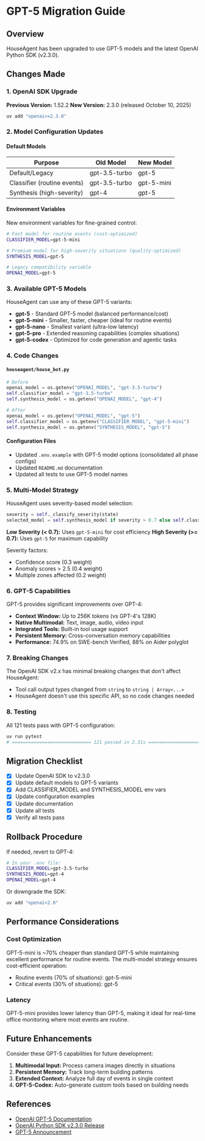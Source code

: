 # GPT-5 Migration Guide

## Overview

HouseAgent has been upgraded to use GPT-5 models and the latest OpenAI Python SDK (v2.3.0).

## Changes Made

### 1. OpenAI SDK Upgrade

**Previous Version:** 1.52.2
**New Version:** 2.3.0 (released October 10, 2025)

```bash
uv add "openai>=2.3.0"
```

### 2. Model Configuration Updates

#### Default Models

| Purpose | Old Model | New Model |
|---------|-----------|-----------|
| Default/Legacy | gpt-3.5-turbo | gpt-5 |
| Classifier (routine events) | gpt-3.5-turbo | gpt-5-mini |
| Synthesis (high-severity) | gpt-4 | gpt-5 |

#### Environment Variables

New environment variables for fine-grained control:

```bash
# Fast model for routine events (cost-optimized)
CLASSIFIER_MODEL=gpt-5-mini

# Premium model for high-severity situations (quality-optimized)
SYNTHESIS_MODEL=gpt-5

# Legacy compatibility variable
OPENAI_MODEL=gpt-5
```

### 3. Available GPT-5 Models

HouseAgent can use any of these GPT-5 variants:

- **gpt-5** - Standard GPT-5 model (balanced performance/cost)
- **gpt-5-mini** - Smaller, faster, cheaper (ideal for routine events)
- **gpt-5-nano** - Smallest variant (ultra-low latency)
- **gpt-5-pro** - Extended reasoning capabilities (complex situations)
- **gpt-5-codex** - Optimized for code generation and agentic tasks

### 4. Code Changes

#### `houseagent/house_bot.py`

```python
# Before
openai_model = os.getenv("OPENAI_MODEL", "gpt-3.5-turbo")
self.classifier_model = "gpt-3.5-turbo"
self.synthesis_model = os.getenv("OPENAI_MODEL", "gpt-4")

# After
openai_model = os.getenv("OPENAI_MODEL", "gpt-5")
self.classifier_model = os.getenv("CLASSIFIER_MODEL", "gpt-5-mini")
self.synthesis_model = os.getenv("SYNTHESIS_MODEL", "gpt-5")
```

#### Configuration Files

- Updated `.env.example` with GPT-5 model options (consolidated all phase configs)
- Updated `README.md` documentation
- Updated all tests to use GPT-5 model names

### 5. Multi-Model Strategy

HouseAgent uses severity-based model selection:

```python
severity = self._classify_severity(state)
selected_model = self.synthesis_model if severity > 0.7 else self.classifier_model
```

**Low Severity (< 0.7):** Uses `gpt-5-mini` for cost efficiency
**High Severity (>= 0.7):** Uses `gpt-5` for maximum capability

Severity factors:
- Confidence score (0.3 weight)
- Anomaly scores > 2.5 (0.4 weight)
- Multiple zones affected (0.2 weight)

### 6. GPT-5 Capabilities

GPT-5 provides significant improvements over GPT-4:

- **Context Window:** Up to 256K tokens (vs GPT-4's 128K)
- **Native Multimodal:** Text, image, audio, video input
- **Integrated Tools:** Built-in tool usage support
- **Persistent Memory:** Cross-conversation memory capabilities
- **Performance:** 74.9% on SWE-bench Verified, 88% on Aider polyglot

### 7. Breaking Changes

The OpenAI SDK v2.x has minimal breaking changes that don't affect HouseAgent:

- Tool call output types changed from `string` to `string | Array<...>`
- HouseAgent doesn't use this specific API, so no code changes needed

### 8. Testing

All 121 tests pass with GPT-5 configuration:

```bash
uv run pytest
# ============================= 121 passed in 2.31s ==============================
```

## Migration Checklist

- [x] Update OpenAI SDK to v2.3.0
- [x] Update default models to GPT-5 variants
- [x] Add CLASSIFIER_MODEL and SYNTHESIS_MODEL env vars
- [x] Update configuration examples
- [x] Update documentation
- [x] Update all tests
- [x] Verify all tests pass

## Rollback Procedure

If needed, revert to GPT-4:

```bash
# In your .env file:
CLASSIFIER_MODEL=gpt-3.5-turbo
SYNTHESIS_MODEL=gpt-4
OPENAI_MODEL=gpt-4
```

Or downgrade the SDK:

```bash
uv add "openai<2.0"
```

## Performance Considerations

### Cost Optimization

GPT-5-mini is ~70% cheaper than standard GPT-5 while maintaining excellent performance for routine events. The multi-model strategy ensures cost-efficient operation:

- Routine events (70% of situations): gpt-5-mini
- Critical events (30% of situations): gpt-5

### Latency

GPT-5-mini provides lower latency than GPT-5, making it ideal for real-time office monitoring where most events are routine.

## Future Enhancements

Consider these GPT-5 capabilities for future development:

1. **Multimodal Input:** Process camera images directly in situations
2. **Persistent Memory:** Track long-term building patterns
3. **Extended Context:** Analyze full day of events in single context
4. **GPT-5-Codex:** Auto-generate custom tools based on building needs

## References

- [OpenAI GPT-5 Documentation](https://platform.openai.com/docs/models/gpt-5)
- [OpenAI Python SDK v2.3.0 Release](https://github.com/openai/openai-python/releases)
- [GPT-5 Announcement](https://openai.com/index/introducing-gpt-5/)
